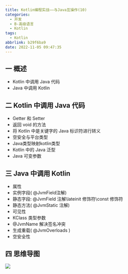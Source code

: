 ```yaml
---
title: Kotlin编程实战——与Java互操作(10)
categories:
  - 开发
  - B-高级语言
  - Kotlin
tags:
  - Kotlin
abbrlink: b29f6ba9
date: 2022-11-05 09:47:35
---
```

## 一 概述

* Kotlin 中调用 Java 代码
* Java 中调用 Kotlin

<!--more-->

## 二 Kotlin 中调用 Java 代码

* Getter 和 Setter
* 返回 void 的方法
* 将 Kotlin 中是关键字的 Java 标识符进行转义
* 空安全与平台类型
* Java类型映射kotlin类型
* Kotlin 中的 Java 泛型
* Java 可变参数

## 三 Java 中调用 Kotlin

* 属性
* 实例字段(  @JvmField注解)
* 静态字段: @JvmField 注解\lateinit 修饰符\const 修饰符
* 静态方法( @JvmStatic 注解)
* 可见性
* KClass 类型参数
* @JvmName 解决签名冲突
* 生成重载( @JvmOverloads )
* 空安全性

## 四 思维导图

![][1]



[1]:https://cdn.jsdelivr.net/gh/PGzxc/CDN/blog-kotlin/kotlin-learn-struct-10.png